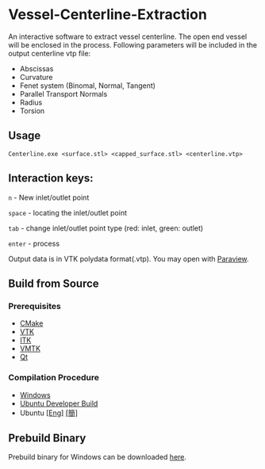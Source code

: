 # Vessel-Centerline-Extraction
An interactive software to extract vessel centerline. The open end vessel will be enclosed in the process. Following parameters will be included in the output centerline vtp file:

- Abscissas
- Curvature
- Fenet system (Binomal, Normal, Tangent)
- Parallel Transport Normals
- Radius
- Torsion

## Usage
`Centerline.exe <surface.stl> <capped_surface.stl> <centerline.vtp>`

## Interaction keys:
`n` - New inlet/outlet point

`space` - locating the inlet/outlet point

`tab` - change inlet/outlet point type (red: inlet, green: outlet)

`enter` - process

Output data is in VTK polydata format(.vtp). You may open with [Paraview](https://www.paraview.org/).

## Build from Source
### Prerequisites
- [CMake](https://cmake.org/)
- [VTK](https://github.com/Kitware/VTK.git)
- [ITK](https://github.com/InsightSoftwareConsortium/ITK.git)
- [VMTK](https://github.com/vmtk/vmtk)
- [Qt](https://www.qt.io/)

### Compilation Procedure
- [Windows](./doc/build-en.md)
- [Ubuntu Developer Build](./doc/build-en.md)
- Ubuntu [\[Eng\]](./doc/build-ubuntu-en.md) [\[簡\]](https://github.com/jackyko1991/Vessel-Centerline-Extraction/issues/2)

## Prebuild Binary
Prebuild binary for Windows can be downloaded [here](https://github.com/jackyko1991/Vessel-Centerline-Extraction/releases/download/1.0.0beta/win.zip).